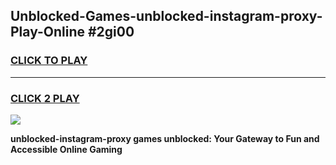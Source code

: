 
## Unblocked-Games-unblocked-instagram-proxy-Play-Online #2gi00
<h3>
<a href="https://news.freeplayer.one?title=unblocked-instagram-proxy&ref=3">CLICK TO PLAY</a></h3>
<hr>

<h3>
<a href="https://news.freeplayer.one?title=unblocked-instagram-proxy&ref=3">CLICK 2 PLAY</a>
  
</h3>

<a href="https://news.freeplayer.one?title=unblocked-instagram-proxy&ref=3"><img src="https://clearcache.store/games.png"></a>


**unblocked-instagram-proxy games unblocked: Your Gateway to Fun and Accessible Online Gaming**
